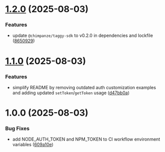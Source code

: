 # [1.2.0](https://github.com/chimpanze/taggy-module/compare/v1.1.0...v1.2.0) (2025-08-03)


### Features

* update `@chimpanze/taggy-sdk` to v0.2.0 in dependencies and lockfile ([8650929](https://github.com/chimpanze/taggy-module/commit/86509292ec0c9317cf396315360494b879ba2dd1))

# [1.1.0](https://github.com/chimpanze/taggy-module/compare/v1.0.0...v1.1.0) (2025-08-03)


### Features

* simplify README by removing outdated auth customization examples and adding updated `setToken`/`getToken` usage ([d47bb0a](https://github.com/chimpanze/taggy-module/commit/d47bb0a7c02ac6ba04d18a403785fe47843862ba))

# 1.0.0 (2025-08-03)


### Bug Fixes

* add NODE_AUTH_TOKEN and NPM_TOKEN to CI workflow environment variables ([609a10e](https://github.com/chimpanze/taggy-module/commit/609a10e66062f155cfdbe731459609d01d4425c0))
